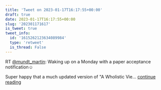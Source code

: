 ```yaml
---
title: 'Tweet on 2023-01-17T16:17:55+00:00'
draft: true
date: 2023-01-17T16:17:55+00:00
slug: '202301171617'
is_tweet: true
tweet_info:
  id: '1615262123634089984'
  type: 'retweet'
  is_thread: False
---
```




RT [@mundt_martin](https://x.com/mundt_martin): Waking up on a Monday with a paper acceptance notification☺️

Super happy that a much updated version of "A Wholistic Vie… [continue reading](https://x.com/sytelus/status/1615262123634089984)
